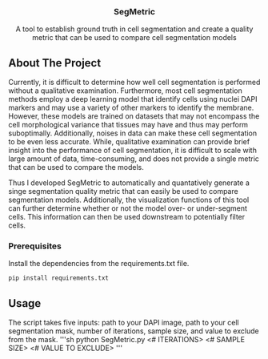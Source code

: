 <!-- PROJECT LOGO -->
<br />
<div align="center">
  <h3 align="center">SegMetric</h3>

  <p align="center">
    A tool to establish ground truth in cell segmentation and create a quality metric that can be used to compare cell segmentation models
  </p>
</div>

<!-- ABOUT THE PROJECT -->
## About The Project

Currently, it is difficult to determine how well cell segmentation is performed without a qualitative examination. Furthermore, most cell segmentation methods employ a deep learning model that identify cells using nuclei DAPI markers and may use a variety of other markers to identify the membrane. However, these models are trained on datasets that may not encompass the cell morphological variance that tissues may have and thus may perform suboptimally. Additionally, noises in data can make these cell segmentation to be even less accurate. While, qualitative examination can provide brief insight into the performance of cell segmentation, it is difficult to scale with large amount of data, time-consuming, and does not provide a single metric that can be used to compare the models. 

Thus I developed SegMetric to automatically and quantatively generate a singe segmentation quality metric that can easily be used to compare segmentation models. Additionally, the visualization functions of this tool can further determine whether or not the model over- or under-segment cells. This information can then be used downstream to potentially filter cells. 

<!-- GETTING STARTED -->

### Prerequisites

Install the dependencies from the requirements.txt file.
  ```sh
  pip install requirements.txt
  ```

<!-- USAGE EXAMPLES -->
## Usage

The script takes five inputs: path to your DAPI image, path to your cell segmentation mask, number of iterations, sample size, and value to exclude from the mask.
  '''sh
  python SegMetric.py <PATH TO IMAGE> <PATH TO MASK> <# ITERATIONS> <# SAMPLE SIZE> <# VALUE TO EXCLUDE>
  '''
